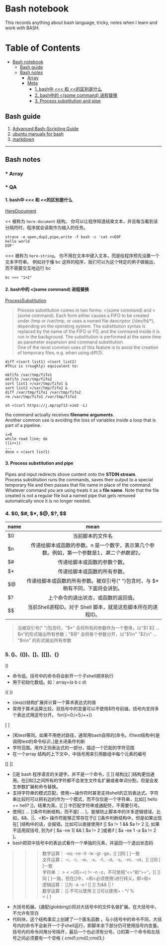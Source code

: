 # Bash notebook
  This records anything about bash language, tricky, notes when I learn and work with BASH.

Table of Contents
=================

   * [Bash notebook](#bash-notebook)
      * [Bash guide](#bash-guide)
      * [Bash notes](#bash-notes)
         * [Array](#array)
         * [Meta](#meta)
            * [1. bash中 &lt;&lt;&lt; 和 &lt;&lt;的区别是什么](#1-bash中--和-的区别是什么)
            * [2. bash中的 &lt;(some command) 进程替换](#2-bash中的-some-command-进程替换)
            * [3. Process substitution and pipe](#3-process-substitution-and-pipe)


## Bash guide

1. [Advanced Bash-Scripting Guide](http://www.tldp.org/LDP/abs/html/)  
2. [ubuntu manuals for bash](http://manpages.ubuntu.com/manpages/eoan/en/man1/bash.1.html)  
3. [markdown](https://github.com/google/styleguide/blob/gh-pages/docguide/style.md)
 
------

## Bash notes

### * Array

### * QA
#### 1. bash中 <<< 和 <<的区别是什么
[HereDocument](http://mywiki.wooledge.org/HereDocument?action=show&redirect=HereString)

<< 被称为 `here-document` 结构。 你可以让程序知道结束文本，并且每当看到该分隔符时，程序就会读取作为输入的任务。

```shell
strace -e open,dup2,pipe,write -f bash -c 'cat <<EOF
hello world
EOF'
```

<<< 被称为 `here-string`。 你不用在文本中键入文本，而是给程序预先设置一个文本字符串。 例如对于像 bc 这样的程序，我们可以为这个特定的例子做输出，而不需要交互地运行 bc
```shell
bc <<< "1+2"
```
#### 2. bash中的 <(some command) 进程替换
[ProcessSubstitution](http://mywiki.wooledge.org/ProcessSubstitution) 
>Process substitution comes in two forms: <(some command) and >(some command). Each form either causes a FIFO to be created under /tmp or /var/tmp, or uses a named file descriptor (/dev/fd/*), depending on the operating system. The substitution syntax is replaced by the name of the FIFO or FD, and the command inside it is run in the background. The substitution is performed at the same time as parameter expansion and command substitution.  
One of the most common uses of this feature is to avoid the creation of temporary files, e.g. when using diff(1):
```shell
diff <(sort list1) <(sort list2)
#This is (roughly) equivalent to:

mkfifo /var/tmp/fifo1
mkfifo /var/tmp/fifo2
sort list1 >/var/tmp/fifo1 &
sort list2 >/var/tmp/fifo2 &
diff /var/tmp/fifo1 /var/tmp/fifo2
rm /var/tmp/fifo1 /var/tmp/fifo2
```
```shell
sh <(curl https://j.mp/spf13-vim3 -L)
```
the command actually receives **filename arguments**.  
Another common use is avoiding the loss of variables inside a loop that is part of a pipeline. 

```shell
i=0
while read line; do
((i++))
...
done < <(sort list1)
```
#### 3. Process substitution and pipe
Pipes and input redirects shove content onto the **STDIN stream**.  
Process substitution runs the commands, saves their output to a special temporary file and then passes that file name in place of the command. Whatever command you are using treats it as a **file name**. Note that the file created is not a regular file but a named pipe that gets removed automatically once it is no longer needed.

### 4. $0, $#, $*, $@, $?, $$
| name  | mean |
|-------|:---:|
|$0 |	当前脚本的文件名|
|$n |	传递给脚本或函数的参数。n 是一个数字，表示第几个参数。例如，第一个参数是$1，第二个参数是$2。|
|$# |	传递给脚本或函数的参数个数。|
|$* |	传递给脚本或函数的所有参数。|
|$@ |	传递给脚本或函数的所有参数。被双引号(" ")包含时，与 $* 稍有不同，下面将会讲到。|
|$? | 上个命令的退出状态，或函数的返回值。|
|$$ | 当前Shell进程ID。对于 Shell 脚本，就是这些脚本所在的进程ID。|  

>当被双引号(" ")包含时，"$*" 会将所有的参数作为一个整体，以"$1 $2 … $n"的形式输出所有参数；"$@" 会将各个参数分开，以"$1\n" "$2\n" … "$n\n" 的形式输出所有参数

### 5. ()、(())、[]、[[]]、{}
()
* 命令组。括号中的命令将会新开一个子shell顺序执行   
* 用于初始化数组。如：array=(a b c d)

((  ))
* ((exp))结构扩展并计算一个算术表达式的值  
* 常用于算术运算比较，双括号中的变量可以不使用$符号前缀。括号内支持多个表达式用逗号分开。 for((i=0;i<5;i++))  

[ ]
* [和test等同。如果不用绝对路径，通常用bash自带的[命令。if/test结构中[是调用test的命令标识，]是关闭条件判断
* 字符范围。用作正则表达式的一部分，描述一个匹配的字符范围
* 在一个array 结构的上下文中，中括号用来引用数组中每个元素的编号

[[ ]]
* [[是 bash 程序语言的关键字。并不是一个命令，[[ ]] 结构比[ ]结构更加通用。在[[和]]之间所有的字符都不会发生文件名扩展或者单词分割，但是会发生参数扩展和命令替换。
* 支持字符串的模式匹配，使用=~操作符时甚至支持shell的正则表达式。字符串比较时可以把右边的作为一个模式，而不仅仅是一个字符串，比如[[ hello == hell? ]]，结果为真。[[ ]] 中匹配字符串或通配符，不需要引号。
* 使用[[ ... ]]条件判断结构，而不是[ ... ]，能够防止脚本中的许多逻辑错误。比如，&&、||、<和> 操作符能够正常存在于[[ ]]条件判断结构中，但是如果出现在[ ]结构中的话，会报错。比如可以直接使用if [[ $a != 1 && $a != 2 ]], 如果不适用双括号, 则为if [ $a -ne 1] && [ $a != 2 ]或者if [ $a -ne 1 -a $a != 2 ]。
* bash把双中括号中的表达式看作一个单独的元素，并返回一个退出状态码

>>>数字运算： -eq -ne -lt -le -gt -ge，[[ ]]同 [ ]一致  
>>>文件运算： -r、-l、-w、-x、-f、-d、-s、-nt、-ot，[[ ]]同 [ ]一致  
>>>字符串 ： > < =(同==) != -n -z，不可使用“<=”和“>=”，[[ ]]同 [ ]一致，但在[]中，>和<必须使用\进行转义，即\>和\<  
>>>逻辑运算： []为 -a -o ! [[ ]] 为&& || !  
>>>数学运算： [] 不可以使用 [[ ]]可以使用+ - */ %  
<
{ }
* 大括号拓展。(通配(globbing))将对大括号中的文件名做扩展。在大括号中，不允许有空白  
* 代码块，这个结构事实上创建了一个匿名函数 。与小括号中的命令不同，大括号内的命令不会新开一个子shell运行，即脚本余下部分仍可使用括号内变量。括号内的命令间用分号隔开，最后一个也必须有分号。{}的第一个命令和左括号之间必须要有一个空格 { cmd1;cmd2;cmd3;}
